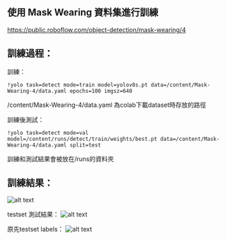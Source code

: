 ## 使用 Mask Wearing 資料集進行訓練
https://public.roboflow.com/object-detection/mask-wearing/4

## 訓練過程：
訓練：

`!yolo task=detect mode=train model=yolov8s.pt data=/content/Mask-Wearing-4/data.yaml epochs=100 imgsz=640`

/content/Mask-Wearing-4/data.yaml 為colab下載dataset時存放的路徑

訓練後測試：

`!yolo task=detect mode=val model=/content/runs/detect/train/weights/best.pt data=/content/Mask-Wearing-4/data.yaml split=test`

訓練和測試結果會被放在/runs的資料夾

## 訓練結果：
![alt text](\runs\detect\train\results.png)

testset 測試結果：
![alt text](\runs\detect\train\val_batch0_pred.jpg)

原先testset labels：
![alt text](\runs\detect\train\val_batch0_labels.jpg)